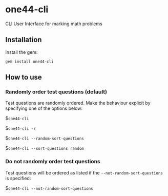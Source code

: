 # one44-cli
CLI User Interface for marking math problems

## Installation

Install the gem:

`gem install one44-cli`

## How to use

### Randomly order test questions (default)
Test questions are randomly ordered. Make the behaviour explicit by specifying one of the options below:

$`one44-cli`

$`one44-cli -r`

$`one44-cli --random-sort-questions`

$`one44-cli --sort-questions random`


### Do not randomly order test questions
Test questions will be ordered as listed if the `--not-random-sort-questions` is specified:

$`one44-cli --not-random-sort-questions`
